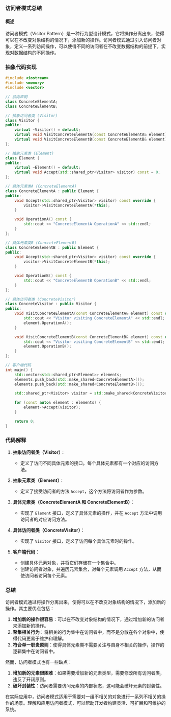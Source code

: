 ### 访问者模式总结

#### 概述
访问者模式（Visitor Pattern）是一种行为型设计模式，它将操作分离出来，使得可以在不改变对象结构的情况下，添加新的操作。访问者模式通过引入访问者对象，定义一系列访问操作，可以使得不同的访问者在不改变数据结构的前提下，实现对数据结构的不同操作。

### 抽象代码实现

```cpp
#include <iostream>
#include <memory>
#include <vector>

// 前向声明
class ConcreteElementA;
class ConcreteElementB;

// 抽象访问者类 (Visitor)
class Visitor {
public:
    virtual ~Visitor() = default;
    virtual void VisitConcreteElementA(const ConcreteElementA& element) const = 0;
    virtual void VisitConcreteElementB(const ConcreteElementB& element) const = 0;
};

// 抽象元素类 (Element)
class Element {
public:
    virtual ~Element() = default;
    virtual void Accept(std::shared_ptr<Visitor> visitor) const = 0;
};

// 具体元素类A (ConcreteElementA)
class ConcreteElementA : public Element {
public:
    void Accept(std::shared_ptr<Visitor> visitor) const override {
        visitor->VisitConcreteElementA(*this);
    }

    void OperationA() const {
        std::cout << "ConcreteElementA OperationA" << std::endl;
    }
};

// 具体元素类B (ConcreteElementB)
class ConcreteElementB : public Element {
public:
    void Accept(std::shared_ptr<Visitor> visitor) const override {
        visitor->VisitConcreteElementB(*this);
    }

    void OperationB() const {
        std::cout << "ConcreteElementB OperationB" << std::endl;
    }
};

// 具体访问者类 (ConcreteVisitor)
class ConcreteVisitor : public Visitor {
public:
    void VisitConcreteElementA(const ConcreteElementA& element) const override {
        std::cout << "Visitor visiting ConcreteElementA" << std::endl;
        element.OperationA();
    }

    void VisitConcreteElementB(const ConcreteElementB& element) const override {
        std::cout << "Visitor visiting ConcreteElementB" << std::endl;
        element.OperationB();
    }
};

// 客户端代码
int main() {
    std::vector<std::shared_ptr<Element>> elements;
    elements.push_back(std::make_shared<ConcreteElementA>());
    elements.push_back(std::make_shared<ConcreteElementB>());

    std::shared_ptr<Visitor> visitor = std::make_shared<ConcreteVisitor>();

    for (const auto& element : elements) {
        element->Accept(visitor);
    }

    return 0;
}
```

### 代码解释

1. **抽象访问者类（Visitor）**：
   - 定义了访问不同具体元素的接口。每个具体元素都有一个对应的访问方法。

2. **抽象元素类（Element）**：
   - 定义了接受访问者的方法 `Accept`，这个方法将访问者作为参数。

3. **具体元素类（ConcreteElementA 和 ConcreteElementB）**：
   - 实现了 `Element` 接口，定义了具体元素的操作，并在 `Accept` 方法中调用访问者的对应访问方法。

4. **具体访问者类（ConcreteVisitor）**：
   - 实现了 `Visitor` 接口，定义了访问每个具体元素时的操作。

5. **客户端代码**：
   - 创建具体元素对象，并将它们存储在一个集合中。
   - 创建访问者对象，并遍历元素集合，对每个元素调用 `Accept` 方法，从而使访问者访问每个元素。

### 总结
访问者模式通过将操作分离出来，使得可以在不改变对象结构的情况下，添加新的操作。其主要优点包括：
1. **增加新的操作很容易**：可以在不改变对象结构的情况下，通过增加新的访问者来添加新的操作。
2. **聚集相关行为**：将相关的行为集中在访问者中，而不是分散在各个对象中，使得代码更易于维护和理解。
3. **符合单一职责原则**：使得具体元素类不需要关注与自身不相关的操作，操作的逻辑集中在访问者中。

然而，访问者模式也有一些缺点：
1. **增加新的元素很困难**：如果需要增加新的元素类型，需要修改所有访问者类，违反了开闭原则。
2. **破坏封装性**：访问者需要访问元素的内部状态，这可能会破坏元素的封装性。

在实际应用中，访问者模式适用于需要对一组不相关的对象进行一系列不相关的操作的场景。理解和应用访问者模式，可以帮助开发者构建灵活、可扩展和可维护的系统。